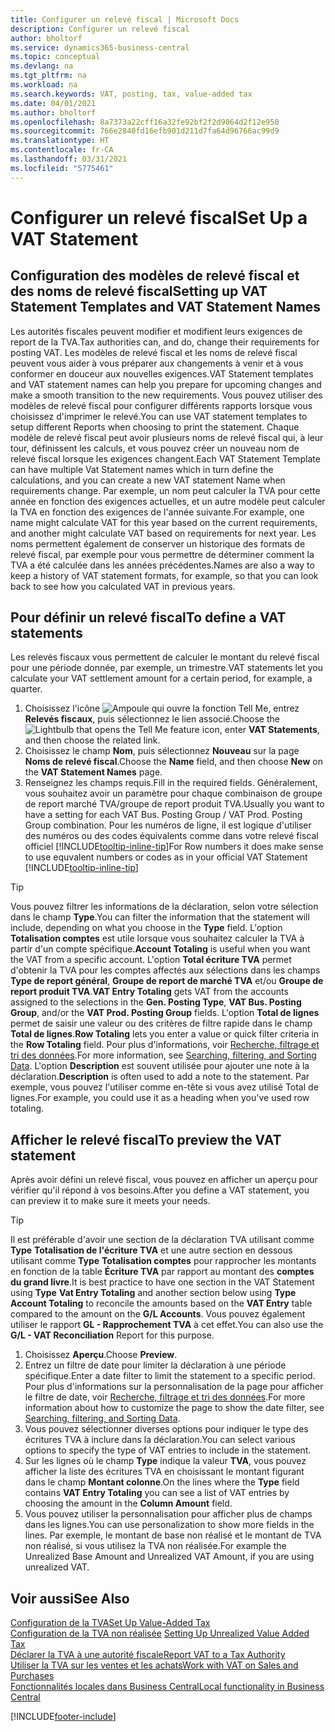 ```yaml
---
title: Configurer un relevé fiscal | Microsoft Docs
description: Configurer un relevé fiscal
author: bholtorf
ms.service: dynamics365-business-central
ms.topic: conceptual
ms.devlang: na
ms.tgt_pltfrm: na
ms.workload: na
ms.search.keywords: VAT, posting, tax, value-added tax
ms.date: 04/01/2021
ms.author: bholtorf
ms.openlocfilehash: 8a7373a22cff16a32fe92bf2f2d9064d2f12e950
ms.sourcegitcommit: 766e2840fd16efb901d211d7fa64d96766ac99d9
ms.translationtype: HT
ms.contentlocale: fr-CA
ms.lasthandoff: 03/31/2021
ms.locfileid: "5775461"
---
```

# <a name="set-up-a-vat-statement"></a><span data-ttu-id="cb70f-103">Configurer un relevé fiscal</span><span class="sxs-lookup"><span data-stu-id="cb70f-103">Set Up a VAT Statement</span></span>

## <a name="setting-up-vat-statement-templates-and-vat-statement-names"></a><span data-ttu-id="cb70f-104">Configuration des modèles de relevé fiscal et des noms de relevé fiscal</span><span class="sxs-lookup"><span data-stu-id="cb70f-104">Setting up VAT Statement Templates and VAT Statement Names</span></span>
<span data-ttu-id="cb70f-105">Les autorités fiscales peuvent modifier et modifient leurs exigences de report de la TVA.</span><span class="sxs-lookup"><span data-stu-id="cb70f-105">Tax authorities can, and do, change their requirements for posting VAT.</span></span> <span data-ttu-id="cb70f-106">Les modèles de relevé fiscal et les noms de relevé fiscal peuvent vous aider à vous préparer aux changements à venir et à vous conformer en douceur aux nouvelles exigences.</span><span class="sxs-lookup"><span data-stu-id="cb70f-106">VAT Statement templates and VAT statement names can help you prepare for upcoming changes and make a smooth transition to the new requirements.</span></span> <span data-ttu-id="cb70f-107">Vous pouvez utiliser des modèles de relevé fiscal pour configurer différents rapports lorsque vous choisissez d'imprimer le relevé.</span><span class="sxs-lookup"><span data-stu-id="cb70f-107">You can use VAT statement templates to setup different Reports when choosing to print the statement.</span></span> <span data-ttu-id="cb70f-108">Chaque modèle de relevé fiscal peut avoir plusieurs noms de relevé fiscal qui, à leur tour, définissent les calculs, et vous pouvez créer un nouveau nom de relevé fiscal lorsque les exigences changent.</span><span class="sxs-lookup"><span data-stu-id="cb70f-108">Each VAT Statement Template can have multiple Vat Statement names which in turn define the calculations, and you can create a new VAT statement Name when requirements change.</span></span> <span data-ttu-id="cb70f-109">Par exemple, un nom peut calculer la TVA pour cette année en fonction des exigences actuelles, et un autre modèle peut calculer la TVA en fonction des exigences de l'année suivante.</span><span class="sxs-lookup"><span data-stu-id="cb70f-109">For example, one name might calculate VAT for this year based on the current requirements, and another might calculate VAT based on requirements for next year.</span></span> <span data-ttu-id="cb70f-110">Les noms permettent également de conserver un historique des formats de relevé fiscal, par exemple pour vous permettre de déterminer comment la TVA a été calculée dans les années précédentes.</span><span class="sxs-lookup"><span data-stu-id="cb70f-110">Names are also a way to keep a history of VAT statement formats, for example, so that you can look back to see how you calculated VAT in previous years.</span></span>

## <a name="to-define-a-vat-statements"></a><span data-ttu-id="cb70f-111">Pour définir un relevé fiscal</span><span class="sxs-lookup"><span data-stu-id="cb70f-111">To define a VAT statements</span></span>
<span data-ttu-id="cb70f-112">Les relevés fiscaux vous permettent de calculer le montant du relevé fiscal pour une période donnée, par exemple, un trimestre.</span><span class="sxs-lookup"><span data-stu-id="cb70f-112">VAT statements let you calculate your VAT settlement amount for a certain period, for example, a quarter.</span></span>

1. <span data-ttu-id="cb70f-113">Choisissez l'icône ![Ampoule qui ouvre la fonction Tell Me](media/ui-search/search_small.png "Dites-moi ce que vous voulez faire"), entrez **Relevés fiscaux**, puis sélectionnez le lien associé.</span><span class="sxs-lookup"><span data-stu-id="cb70f-113">Choose the ![Lightbulb that opens the Tell Me feature](media/ui-search/search_small.png "Tell me what you want to do") icon, enter **VAT Statements**, and then choose the related link.</span></span>  
2. <span data-ttu-id="cb70f-114">Choisissez le champ **Nom**, puis sélectionnez **Nouveau** sur la page **Noms de relevé fiscal**.</span><span class="sxs-lookup"><span data-stu-id="cb70f-114">Choose the **Name** field, and then choose **New** on the **VAT Statement Names** page.</span></span>
3. <span data-ttu-id="cb70f-115">Renseignez les champs requis.</span><span class="sxs-lookup"><span data-stu-id="cb70f-115">Fill in the required fields.</span></span> <span data-ttu-id="cb70f-116">Généralement, vous souhaitez avoir un paramètre pour chaque combinaison de groupe de report marché TVA/groupe de report produit TVA.</span><span class="sxs-lookup"><span data-stu-id="cb70f-116">Usually you want to have a setting for each VAT Bus. Posting Group / VAT Prod. Posting Group combination.</span></span> <span data-ttu-id="cb70f-117">Pour les numéros de ligne, il est logique d'utiliser des numéros ou des codes équivalents comme dans votre relevé fiscal officiel [!INCLUDE[tooltip-inline-tip](includes/tooltip-inline-tip_md.md)]</span><span class="sxs-lookup"><span data-stu-id="cb70f-117">For Row numbers it does make sense to use equvalent numbers or codes as in your official VAT Statement [!INCLUDE[tooltip-inline-tip](includes/tooltip-inline-tip_md.md)]</span></span> 


> [!Tip]
> <span data-ttu-id="cb70f-118">Vous pouvez filtrer les informations de la déclaration, selon votre sélection dans le champ **Type**.</span><span class="sxs-lookup"><span data-stu-id="cb70f-118">You can filter the information that the statement will include, depending on what you choose in the **Type** field.</span></span> <span data-ttu-id="cb70f-119">L'option **Totalisation comptes** est utile lorsque vous souhaitez calculer la TVA à partir d'un compte spécifique.</span><span class="sxs-lookup"><span data-stu-id="cb70f-119">**Account Totaling** is useful when you want the VAT from a specific account.</span></span>
<span data-ttu-id="cb70f-120">L'option **Total écriture TVA** permet d'obtenir la TVA pour les comptes affectés aux sélections dans les champs **Type de report général**, **Groupe de report de marché TVA** et/ou **Groupe de report produit TVA**.</span><span class="sxs-lookup"><span data-stu-id="cb70f-120">**VAT Entry Totaling** gets VAT from the accounts assigned to the selections in the **Gen. Posting Type**, **VAT Bus. Posting Group**, and/or the **VAT Prod. Posting Group** fields.</span></span> <span data-ttu-id="cb70f-121">L'option **Total de lignes** permet de saisir une valeur ou des critères de filtre rapide dans le champ **Total de lignes**.</span><span class="sxs-lookup"><span data-stu-id="cb70f-121">**Row Totaling** lets you enter a value or quick filter criteria in the **Row Totaling** field.</span></span> <span data-ttu-id="cb70f-122">Pour plus d'informations, voir [Recherche, filtrage et tri des données](ui-enter-criteria-filters.md).</span><span class="sxs-lookup"><span data-stu-id="cb70f-122">For more information, see [Searching, filtering, and Sorting Data](ui-enter-criteria-filters.md).</span></span> <span data-ttu-id="cb70f-123">L'option **Description** est souvent utilisée pour ajouter une note à la déclaration.</span><span class="sxs-lookup"><span data-stu-id="cb70f-123">**Description** is often used to add a note to the statement.</span></span> <span data-ttu-id="cb70f-124">Par exemple, vous pouvez l'utiliser comme en-tête si vous avez utilisé Total de lignes.</span><span class="sxs-lookup"><span data-stu-id="cb70f-124">For example, you could use it as a heading when you've used row totaling.</span></span>

## <a name="to-preview-the-vat-statement"></a><span data-ttu-id="cb70f-125">Afficher le relevé fiscal</span><span class="sxs-lookup"><span data-stu-id="cb70f-125">To preview the VAT statement</span></span>
<span data-ttu-id="cb70f-126">Après avoir défini un relevé fiscal, vous pouvez en afficher un aperçu pour vérifier qu'il répond à vos besoins.</span><span class="sxs-lookup"><span data-stu-id="cb70f-126">After you define a VAT statement, you can preview it to make sure it meets your needs.</span></span>
> [!Tip]
> <span data-ttu-id="cb70f-127">Il est préférable d'avoir une section de la déclaration TVA utilisant comme **Type** **Totalisation de l'écriture TVA** et une autre section en dessous utilisant comme **Type** **Totalisation comptes** pour rapprocher les montants en fonction de la table **Écriture TVA** par rapport au montant des **comptes du grand livre**.</span><span class="sxs-lookup"><span data-stu-id="cb70f-127">It is best practice to have one section in the VAT Statement using **Type** **Vat Entry Totaling** and another section below using **Type** **Account Totaling** to reconcile the amounts based on the **VAT Entry** table compared to the amount on the **G/L Accounts**.</span></span> <span data-ttu-id="cb70f-128">Vous pouvez également utiliser le rapport **GL - Rapprochement TVA** à cet effet.</span><span class="sxs-lookup"><span data-stu-id="cb70f-128">You can also use the **G/L - VAT Reconciliation** Report for this purpose.</span></span>

1. <span data-ttu-id="cb70f-129">Choisissez **Aperçu**.</span><span class="sxs-lookup"><span data-stu-id="cb70f-129">Choose **Preview**.</span></span>
2. <span data-ttu-id="cb70f-130">Entrez un filtre de date pour limiter la déclaration à une période spécifique.</span><span class="sxs-lookup"><span data-stu-id="cb70f-130">Enter a date filter to limit the statement to a specific period.</span></span> <span data-ttu-id="cb70f-131">Pour plus d'informations sur la personnalisation de la page pour afficher le filtre de date, voir [Recherche, filtrage et tri des données](ui-enter-criteria-filters.md).</span><span class="sxs-lookup"><span data-stu-id="cb70f-131">For more information about how to customize the page to show the date filter, see [Searching, filtering, and Sorting Data](ui-enter-criteria-filters.md).</span></span>
3. <span data-ttu-id="cb70f-132">Vous pouvez sélectionner diverses options pour indiquer le type des écritures TVA à inclure dans la déclaration.</span><span class="sxs-lookup"><span data-stu-id="cb70f-132">You can select various options to specify the type of VAT entries to include in the statement.</span></span>
4. <span data-ttu-id="cb70f-133">Sur les lignes où le champ **Type** indique la valeur **TVA**, vous pouvez afficher la liste des écritures TVA en choisissant le montant figurant dans le champ **Montant colonne**.</span><span class="sxs-lookup"><span data-stu-id="cb70f-133">On the lines where the **Type** field contains **VAT Entry Totaling** you can see a list of VAT entries by choosing the amount in the **Column Amount** field.</span></span>
5. <span data-ttu-id="cb70f-134">Vous pouvez utiliser la personnalisation pour afficher plus de champs dans les lignes.</span><span class="sxs-lookup"><span data-stu-id="cb70f-134">You can use personalization to show more fields in the lines.</span></span> <span data-ttu-id="cb70f-135">Par exemple, le montant de base non réalisé et le montant de TVA non réalisé, si vous utilisez la TVA non réalisée.</span><span class="sxs-lookup"><span data-stu-id="cb70f-135">For example the Unrealized Base Amount and Unrealized VAT Amount, if you are using unrealized VAT.</span></span>

## <a name="see-also"></a><span data-ttu-id="cb70f-136">Voir aussi</span><span class="sxs-lookup"><span data-stu-id="cb70f-136">See Also</span></span>  
[<span data-ttu-id="cb70f-137">Configuration de la TVA</span><span class="sxs-lookup"><span data-stu-id="cb70f-137">Set Up Value-Added Tax</span></span>](finance-setup-vat.md)  
<span data-ttu-id="cb70f-138">[Configuration de la TVA non réalisée](finance-setup-unrealized-vat.md)    </span><span class="sxs-lookup"><span data-stu-id="cb70f-138">[Setting Up Unrealized Value Added Tax](finance-setup-unrealized-vat.md)    </span></span>  
[<span data-ttu-id="cb70f-139">Déclarer la TVA à une autorité fiscale</span><span class="sxs-lookup"><span data-stu-id="cb70f-139">Report VAT to a Tax Authority</span></span>](finance-how-report-vat.md)  
[<span data-ttu-id="cb70f-140">Utiliser la TVA sur les ventes et les achats</span><span class="sxs-lookup"><span data-stu-id="cb70f-140">Work with VAT on Sales and Purchases</span></span>](finance-work-with-vat.md)  
[<span data-ttu-id="cb70f-141">Fonctionnalités locales dans Business Central</span><span class="sxs-lookup"><span data-stu-id="cb70f-141">Local functionality in Business Central</span></span>](about-localization.md)


[!INCLUDE[footer-include](includes/footer-banner.md)]